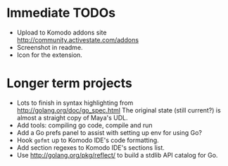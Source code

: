 # Immediate TODOs

- Upload to Komodo addons site <http://community.activestate.com/addons>
- Screenshot in readme.
- Icon for the extension.


# Longer term projects

- Lots to finish in syntax highlighting from <http://golang.org/doc/go_spec.html>
  The original state (still current?) is almost a straight copy of Maya's UDL.
- Add tools: compiling go code, compile and run
- Add a Go prefs panel to assist with setting up env for using Go?
- Hook `gofmt` up to Komodo IDE's code formatting.
- Add section regexes to Komodo IDE's sections list.
- Use <http://golang.org/pkg/reflect/> to build a stdlib API catalog for Go.


